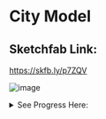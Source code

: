 # City Model
## Sketchfab Link:
https://skfb.ly/p7ZQV

![image](https://github.com/user-attachments/assets/9ec89c67-0522-4000-b2b3-79139225fd8b)
<details>
  <summary>See Progress Here:</summary>
## Hour 1:

I modeled the first building which I found more dificult than expected.

### Progress:

![alt text](image.png)
![alt text](image-1.png)
![alt text](image-2.png)
![alt text](image-3.png)

## Hour 2:

I modelled a tree, street lamp, path and started on a road>

### Progress:

![alt text](image-4.png)
![alt text](image-5.png)
![alt text](image-8.png)
![alt text](image-7.png)
![alt text](image-9.png)
![alt text](image-10.png)
![alt text](image-11.png)


## Hour 3:

I modeled a house, gave it a fence, made a road and started a bin

### Progress:

![alt text](image-12.png)
![alt text](image-13.png)
![alt text](image-14.png)
![alt text](image-15.png)
![alt text](image-16.png)
![alt text](image-17.png)

## Hour 4:

Finished the bin, Made a park bench, a bus stop sign and a traffic light.

### Progress:

![alt text](image-18.png)
![alt text](image-19.png)
![alt text](image-20.png)
![alt text](image-21.png)
![alt text](image-22.png)
![alt text](image-23.png)

## Hour 5:

Made a new tree, a building and placed some paths.

### Progress:

![alt text](image-24.png)
![alt text](image-25.png)
![alt text](image-26.png)
![alt text](image-27.png)
![alt text](image-28.png)


## Hour 6:

Made a library and a park outside it.

### Progress:

![alt text](image-29.png)
![alt text](image-30.png)
![alt text](image-31.png)
![alt text](image-32.png)
![alt text](image-33.png)
![alt text](image-34.png)

## Hour 7:

Finished the chess boards, made a train track and train, extended the roads and started added lighting.

### Progress:

![alt text](image-35.png)
![alt text](image-36.png)
![alt text](image-37.png)
![alt text](image-38.png)
![alt text](image-39.png)
![alt text](image-40.png)
![alt text](image-41.png)
![alt text](image-42.png)
![alt text](image-43.png)
![alt text](image-44.png)

## Hour 8:

Added lights to buildings and started adding basic materials.

### Progress:

![alt text](image-45.png)
![alt text](image-46.png)
![alt text](image-47.png)
![alt text](image-48.png)
![alt text](image-50.png)
![alt text](image-51.png)
![alt text](image-52.png)
![alt text](image-53.png)
![alt text](image-54.png)
![alt text](image-55.png)

## Hour 9:

Added basic materials to alot of the objects and buildings

### Progress:

![alt text](image-56.png)
![alt text](image-62.png)
![alt text](image-58.png)
![alt text](image-59.png)
![alt text](image-60.png)
![alt text](image-61.png)



## Hour 10:

Made the traffic lights, bin, trees and the two last buildings. It is now finished.

### Progress:

![alt text](image-63.png)
![alt text](image-64.png)
![alt text](image-65.png)
![alt text](image-66.png)
![alt text](image-67.png)
![alt text](image-68.png)
![alt text](image-69.png)
![alt text](image-70.png)
![alt text](image-71.png)
![alt text](image-72.png)
</details>




